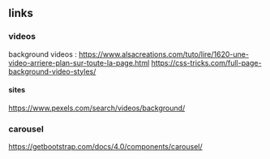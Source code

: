 
## links

### videos
background videos :
https://www.alsacreations.com/tuto/lire/1620-une-video-arriere-plan-sur-toute-la-page.html
https://css-tricks.com/full-page-background-video-styles/

#### sites 
https://www.pexels.com/search/videos/background/



### carousel

https://getbootstrap.com/docs/4.0/components/carousel/

